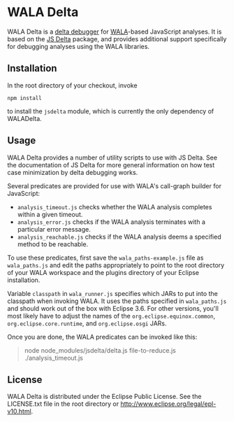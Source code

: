WALA Delta
==========

WALA Delta is a [delta debugger](http://www.st.cs.uni-saarland.de/dd/) for [WALA](http://wala.sf.net)-based JavaScript analyses. It is based on the [JS Delta](http://github.com/wala/jsdelta) package, and provides additional support specifically for debugging analyses using the WALA libraries.

Installation
------------

In the root directory of your checkout, invoke

```
npm install
```

to install the `jsdelta` module, which is currently the only dependency of WALADelta.

Usage
-----

WALA Delta provides a number of utility scripts to use with JS Delta. See the documentation of JS Delta for more general information on how test case minimization by delta debugging works.

Several predicates are provided for use with WALA's call-graph builder for JavaScript:

* `analysis_timeout.js` checks whether the WALA analysis completes within a given timeout.
* `analysis_error.js` checks if the WALA analysis terminates with a particular error message.
* `analysis_reachable.js` checks if the WALA analysis deems a specified method to be reachable.

To use these predicates, first save the `wala_paths-example.js` file as `wala_paths.js` and edit the paths appropriately to point to the root directory of your WALA workspace and the plugins directory of your Eclipse installation.

Variable `classpath` in `wala_runner.js` specifies which JARs to put into the classpath when invoking WALA. It uses the paths specified in `wala_paths.js` and should work out of the box with Eclipse 3.6. For other versions, you'll most likely have to adjust the names of the `org.eclipse.equinox.common`, `org.eclipse.core.runtime`, and `org.eclipse.osgi` JARs.

Once you are done, the WALA predicates can be invoked like this:

> node node_modules/jsdelta/delta.js file-to-reduce.js ./analysis_timeout.js

License
-------

WALA Delta is distributed under the Eclipse Public License.  See the LICENSE.txt file in the root directory or <a href="http://www.eclipse.org/legal/epl-v10.html">http://www.eclipse.org/legal/epl-v10.html</a>.  
